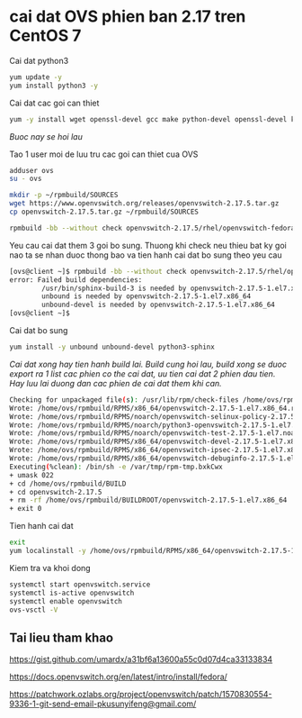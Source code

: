 # cai dat OVS phien ban 2.17 tren CentOS 7

Cai dat python3

```sh
yum update -y
yum install python3 -y
```

Cai dat cac goi can thiet

```sh
yum -y install wget openssl-devel gcc make python-devel openssl-devel kernel-devel graphviz kernel-debug-devel autoconf automake rpm-build redhat-rpm-config libtool python-twisted-core python-zope-interface PyQt4 desktop-file-utils libcap-ng-devel groff checkpolicy selinux-policy-devel
```

_Buoc nay se hoi lau_

Tao 1 user moi de luu tru cac goi can thiet cua OVS

```sh
adduser ovs
su - ovs
```

```sh
mkdir -p ~/rpmbuild/SOURCES
wget https://www.openvswitch.org/releases/openvswitch-2.17.5.tar.gz
cp openvswitch-2.17.5.tar.gz ~/rpmbuild/SOURCES
```

```sh
rpmbuild -bb --without check openvswitch-2.17.5/rhel/openvswitch-fedora.spec
```

Yeu cau cai dat them 3 goi bo sung. Thuong khi check neu thieu bat ky goi nao ta se nhan duoc thong bao va tien hanh cai dat bo sung theo yeu cau

```sh
[ovs@client ~]$ rpmbuild -bb --without check openvswitch-2.17.5/rhel/openvswitch-fedora.spec
error: Failed build dependencies:
        /usr/bin/sphinx-build-3 is needed by openvswitch-2.17.5-1.el7.x86_64
        unbound is needed by openvswitch-2.17.5-1.el7.x86_64
        unbound-devel is needed by openvswitch-2.17.5-1.el7.x86_64
[ovs@client ~]$
```

Cai dat bo sung

```sh
yum install -y unbound unbound-devel python3-sphinx
```

_Cai dat xong hay tien hanh build lai. Build cung hoi lau, build xong se duoc export ra 1 list cac phien co the cai dat, uu tien cai dat 2 phien dau tien. Hay luu lai duong dan cac phien de cai dat them khi can._

```sh
Checking for unpackaged file(s): /usr/lib/rpm/check-files /home/ovs/rpmbuild/BUILDROOT/openvswitch-2.17.5-1.el7.x86_64
Wrote: /home/ovs/rpmbuild/RPMS/x86_64/openvswitch-2.17.5-1.el7.x86_64.rpm
Wrote: /home/ovs/rpmbuild/RPMS/noarch/openvswitch-selinux-policy-2.17.5-1.el7.noarch.rpm
Wrote: /home/ovs/rpmbuild/RPMS/noarch/python3-openvswitch-2.17.5-1.el7.noarch.rpm
Wrote: /home/ovs/rpmbuild/RPMS/noarch/openvswitch-test-2.17.5-1.el7.noarch.rpm
Wrote: /home/ovs/rpmbuild/RPMS/x86_64/openvswitch-devel-2.17.5-1.el7.x86_64.rpm
Wrote: /home/ovs/rpmbuild/RPMS/x86_64/openvswitch-ipsec-2.17.5-1.el7.x86_64.rpm
Wrote: /home/ovs/rpmbuild/RPMS/x86_64/openvswitch-debuginfo-2.17.5-1.el7.x86_64.rpm
Executing(%clean): /bin/sh -e /var/tmp/rpm-tmp.bxkCwx
+ umask 022
+ cd /home/ovs/rpmbuild/BUILD
+ cd openvswitch-2.17.5
+ rm -rf /home/ovs/rpmbuild/BUILDROOT/openvswitch-2.17.5-1.el7.x86_64
+ exit 0
```

Tien hanh cai dat

```sh
exit
yum localinstall -y /home/ovs/rpmbuild/RPMS/x86_64/openvswitch-2.17.5-1.el7.x86_64.rpm
```

Kiem tra va khoi dong

```sh
systemctl start openvswitch.service
systemctl is-active openvswitch
systemctl enable openvswitch
ovs-vsctl -V
```

## Tai lieu tham khao

<https://gist.github.com/umardx/a31bf6a13600a55c0d07d4ca33133834>

<https://docs.openvswitch.org/en/latest/intro/install/fedora/>

<https://patchwork.ozlabs.org/project/openvswitch/patch/1570830554-9336-1-git-send-email-pkusunyifeng@gmail.com/>



